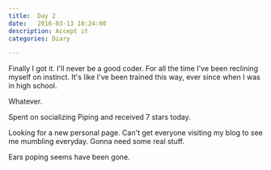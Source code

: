 ```yaml
---
title:  Day 2
date:   2016-03-13 10:24:00
description: Accept it
categories: Diary

---
```


Finally I got it. I'll never be a good coder. For all the time I've been reclining myself on instinct. It's like I've been trained this way, ever since when I was in high school.

Whatever. 

Spent on socializing Piping and received 7 stars today. 

Looking for a new personal page. Can't get everyone visiting my blog to see me mumbling everyday. Gonna need some real stuff. 

Ears poping seems have been gone. 